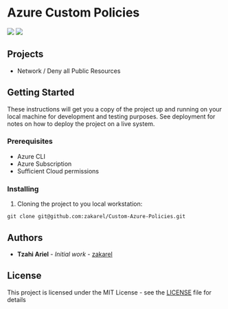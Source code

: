 # Azure Custom Policies

<img src="https://img.shields.io/badge/Azure%20CLI%20-v2.43.1-blue?style=flat-square">   <img src="https://img.shields.io/badge/VSCode%20-v1.76.2-purple?style=flat-square">

## Projects
- Network / Deny all Public Resources

## Getting Started

These instructions will get you a copy of the project up and running on your local machine for development and testing purposes. See deployment for notes on how to deploy the project on a live system.

### Prerequisites

- Azure CLI
- Azure Subscription
- Sufficient Cloud permissions

### Installing

1. Cloning the project to you local workstation:

```
git clone git@github.com:zakarel/Custom-Azure-Policies.git
```

## Authors

* **Tzahi Ariel** - *Initial work* - [zakarel](https://github.com/zakarel)

## License

This project is licensed under the MIT License - see the [LICENSE](LICENSE) file for details
